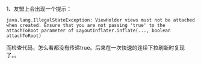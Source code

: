1、友盟上会出现一个提示：  
```  
java.lang.IllegalStateException: ViewHolder views must not be attached when created. Ensure that you are not passing 'true' to the attachToRoot parameter of LayoutInflater.inflate(..., boolean attachToRoot)
```  
而检查代码，怎么看都没有传递true。后来在一次快速的连续下拉刷新时复现了。。
